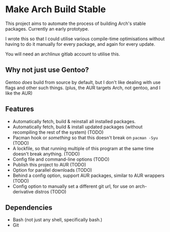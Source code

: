 # Make Arch Build Stable

This project aims to automate the process of building Arch's stable packages. Currently an early prototype.

I wrote this so that I could utilise various compile-time optimisations without having to do it manually for every package, and again for every update.

You will need an archlinux gitlab account to utilise this.

## Why not just use Gentoo?
Gentoo *does* build from source by default, but I don't like dealing with use flags and other such things.
(plus, the AUR targets Arch, not gentoo, and I like the AUR)

## Features
- Automatically fetch, build & reinstall all installed packages.
- Automatically fetch, build & install updated packages (without recompiling the rest of the system) (TODO)
- Pacman hook or *something* so that this doesn't break on `pacman -Syu` (TODO)
- A lockfile, so that running multiple of this program at the same time doesn't break anything. (TODO)
- Config file and command-line options (TODO)
- Publish this project to AUR (TODO)
- Option for parallel downloads (TODO)
- Behind a config option, support AUR packages, similar to AUR wrappers (TODO)
- Config option to manually set a different git url, for use on arch-derivative distros (TODO)

## Dependencies
- Bash (not just any shell, specifically bash.)
- Git
